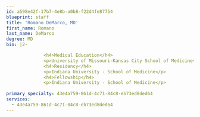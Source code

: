 ```yaml
---
id: a598e42f-17b7-4e8b-a0b8-f22d4fe87754
blueprint: staff
title: 'Romano DeMarco, MD'
first_name: Romano
last_name: DeMarco
degree: MD
bio: |2-

              <h4>Medical Education</h4>
              <p>University of Missouri-Kansas City School of Medicine</p>
              <h4>Residency</h4>
              <p>Indiana University - School of Medicine</p>
              <h4>Fellowship</h4>
              <p>Indiana University - School of Medicine</p>
          
primary_specialty: 43e4a759-861d-4c71-84c8-eb73ed8ded64
services:
  - 43e4a759-861d-4c71-84c8-eb73ed8ded64
---
```

